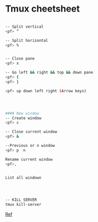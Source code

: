 # Tmux cheetsheet

```bash

-- Split vertical
<pf> ”

-- Split horizontal
<pf> %


-- Close pane
<pf> x

-- Go left && right && top && down pane
<pf> {
<pf> }

<pf> up down left right (Arrow keys)




#### New window
-- Create window
<pf> c

-- Close current window
<pf> &

--Previous or n window
<pf> p  n

Rename current window
<pf>,


List all windown




-- KILL SERVER
tmux kill-server

```



[Ref](https://tmuxcheatsheet.com/)
